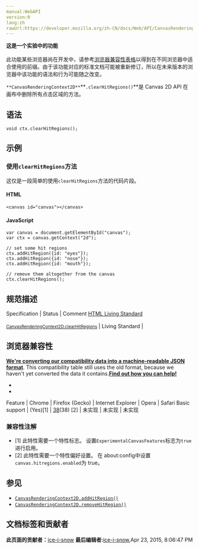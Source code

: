 ```yaml
---
manual:WebAPI
version:0
lang:zh
rawUrl:https://developer.mozilla.org/zh-CN/docs/Web/API/CanvasRenderingContext2D/clearHitRegions
---
```






**这是一个实验中的功能**<br></br>此功能某些浏览器尚在开发中，请参考[浏览器兼容性表格](%23738 "")以得到在不同浏览器中适合使用的前缀。由于该功能对应的标准文档可能被重新修订，所以在未来版本的浏览器中该功能的语法和行为可能随之改变。





`**CanvasRenderingContext2D**`**`.clearHitRegions()`**是 Canvas 2D API 在画布中删除所有点击区域的方法。


## 语法<a name="语法"></a>

```
void ctx.clearHitRegions();

```

## 示例<a name="示例"></a>

### 使用`clearHitRegions`方法<a name="使用_clearHitRegions_方法"></a>


这仅是一段简单的使用`clearHitRegions`方法的代码片段。


#### HTML<a name="HTML"></a>

```
<canvas id="canvas"></canvas>
```

#### JavaScript<a name="JavaScript"></a>

```
var canvas = document.getElementById("canvas");
var ctx = canvas.getContext("2d");

// set some hit regions
ctx.addHitRegion({id: "eyes"});
ctx.addHitRegion({id: "nose"});
ctx.addHitRegion({id: "mouth"});

// remove them altogether from the canvas
ctx.clearHitRegions(); 

```

## 规范描述<a name="规范描述"></a>
Specification | Status | Comment 
[HTML Living Standard<br></br><small>CanvasRenderingContext2D.clearHitRegions</small>](%23739 "") | Living Standard |  


## 浏览器兼容性<a name="浏览器兼容性"></a>


**[We&#39;re converting our compatibility data into a machine-readable JSON format](%3344 "")**. This compatibility table still uses the old format, because we haven&#39;t yet converted the data it contains.**[Find out how you can help!](%3392 "")**


* 
* 
Feature | Chrome | Firefox (Gecko) | Internet Explorer | Opera | Safari 
Basic support | (Yes)[1] | [38](%12723 "Released on 2015-05-19.")(38) [2] | 未实现 | 未实现 | 未实现 




### 兼容性注解<a name="兼容性注解"></a>

* [1] 此特性需要一个特性标志。 设置`ExperimentalCanvasFeatures`标志为`true`进行启用。
* [2] 此特性需要一个特性偏好设置。 在 about:config中设置`canvas.hitregions.enabled`为 true。

## 参见<a name="参见"></a>

* [`CanvasRenderingContext2D.addHitRegion()`](%390 "CanvasRenderingContext2D.addHitRegion() 是 Canvas 2D API 给位图添加点击区域的方法。 它允许你很容易地实现一个点击区域， 让你触发 DOM 元素的事件， 去探索看不见的画布。")<i></i>
* [`CanvasRenderingContext2D.removeHitRegion()`](%391 "CanvasRenderingContext2D.removeHitRegion() 是 Canvas 2D API 删除canvas中已存在的碰撞区域的方法。")<i></i>



## 文档标签和贡献者
**此页面的贡献者：**[ice-i-snow](%4741 "")
**最后编辑者:**[ice-i-snow](%4741 ""),<time>Apr 23, 2015, 8:06:47 PM</time>


